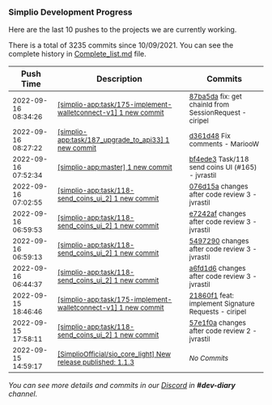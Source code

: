 
### Simplio Development Progress

Here are the last 10 pushes to the projects we are currently working.

There is a total of 3235 commits since 10/09/2021. You can see the complete history in
 [Complete_list.md](Complete_list.md) file.

| Push Time | Description | Commits |
| --- | --- | --- |
| <sub>2022-09-16 08:34:26</sub> | <sub>[[simplio-app:task/175\-implement\-walletconnect\-v1] 1 new commit](https://github.com/SimplioOfficial/simplio-app/commit/87ba5da26f63b60fb62564335536bd8f83d19fc1)</sub> | <sub>[87ba5da](https://github.com/SimplioOfficial/simplio-app/commit/87ba5da26f63b60fb62564335536bd8f83d19fc1) fix: get chainId from SessionRequest - ciripel</sub> |
| <sub>2022-09-16 08:27:22</sub> | <sub>[[simplio-app:task/187\_upgrade\_to\_api33] 1 new commit](https://github.com/SimplioOfficial/simplio-app/commit/d361d48d29cd8b5158f65b24f2210d941273cc4f)</sub> | <sub>[d361d48](https://github.com/SimplioOfficial/simplio-app/commit/d361d48d29cd8b5158f65b24f2210d941273cc4f) Fix comments - MariooW</sub> |
| <sub>2022-09-16 07:52:34</sub> | <sub>[[simplio-app:master] 1 new commit](https://github.com/SimplioOfficial/simplio-app/commit/bf4ede3ace50fe146bd9c380ca8529a2e86442d2)</sub> | <sub>[bf4ede3](https://github.com/SimplioOfficial/simplio-app/commit/bf4ede3ace50fe146bd9c380ca8529a2e86442d2) Task/118 send coins UI (#165) - jvrastil</sub> |
| <sub>2022-09-16 07:02:55</sub> | <sub>[[simplio-app:task/118\-send\_coins\_ui\_2] 1 new commit](https://github.com/SimplioOfficial/simplio-app/commit/076d15a95e9c83221af7dbb78310744ec6245e1a)</sub> | <sub>[076d15a](https://github.com/SimplioOfficial/simplio-app/commit/076d15a95e9c83221af7dbb78310744ec6245e1a) changes after code review 3 - jvrastil</sub> |
| <sub>2022-09-16 06:59:53</sub> | <sub>[[simplio-app:task/118\-send\_coins\_ui\_2] 1 new commit](https://github.com/SimplioOfficial/simplio-app/commit/e7242af0bec05d86212c71c323d1624597d84fb8)</sub> | <sub>[e7242af](https://github.com/SimplioOfficial/simplio-app/commit/e7242af0bec05d86212c71c323d1624597d84fb8) changes after code review 3 - jvrastil</sub> |
| <sub>2022-09-16 06:59:13</sub> | <sub>[[simplio-app:task/118\-send\_coins\_ui\_2] 1 new commit](https://github.com/SimplioOfficial/simplio-app/commit/5497290fd24cdfa7d23472a9c4c380f48f002075)</sub> | <sub>[5497290](https://github.com/SimplioOfficial/simplio-app/commit/5497290fd24cdfa7d23472a9c4c380f48f002075) changes after code review 3 - jvrastil</sub> |
| <sub>2022-09-16 06:44:37</sub> | <sub>[[simplio-app:task/118\-send\_coins\_ui\_2] 1 new commit](https://github.com/SimplioOfficial/simplio-app/commit/a6fd1d6da787de9474ba70d83c79bab3dcb4188d)</sub> | <sub>[a6fd1d6](https://github.com/SimplioOfficial/simplio-app/commit/a6fd1d6da787de9474ba70d83c79bab3dcb4188d) changes after code review 3 - jvrastil</sub> |
| <sub>2022-09-15 18:46:46</sub> | <sub>[[simplio-app:task/175\-implement\-walletconnect\-v1] 1 new commit](https://github.com/SimplioOfficial/simplio-app/commit/21860f186ed76482513a96a1e1a69745fcb95400)</sub> | <sub>[21860f1](https://github.com/SimplioOfficial/simplio-app/commit/21860f186ed76482513a96a1e1a69745fcb95400) feat: implement Signature Requests - ciripel</sub> |
| <sub>2022-09-15 17:58:11</sub> | <sub>[[simplio-app:task/118\-send\_coins\_ui\_2] 1 new commit](https://github.com/SimplioOfficial/simplio-app/commit/57e1f0acbafd56b5667a7f7ce77b13f87832ef52)</sub> | <sub>[57e1f0a](https://github.com/SimplioOfficial/simplio-app/commit/57e1f0acbafd56b5667a7f7ce77b13f87832ef52) changes after code review 2 - jvrastil</sub> |
| <sub>2022-09-15 14:59:17</sub> | <sub>[[SimplioOfficial/sio_core_light] New release published: 1\.1\.3](https://github.com/SimplioOfficial/sio_core_light/releases/tag/1.1.3)</sub> | <sub>_No Commits_</sub> |

_You can see more details and commits in our [Discord](https://discord.gg/aKhjuwZmdP) in **#dev-diary** channel._

